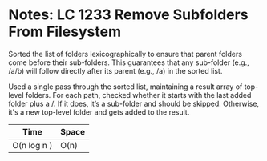 # Notes: LC 1233 Remove Subfolders From Filesystem

Sorted the list of folders lexicographically to ensure that parent folders come
before their sub-folders. This guarantees that any sub-folder (e.g., /a/b) will
follow directly after its parent (e.g., /a) in the sorted list.

Used a single pass through the sorted list, maintaining a result array of
top-level folders. For each path, checked whether it starts with the last added
folder plus a /. If it does, it’s a sub-folder and should be skipped. Otherwise,
it's a new top-level folder and gets added to the result.

| Time        | Space |
| ----------- | ----- |
| O(n log n ) | O(n)  |
